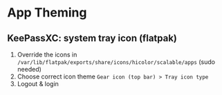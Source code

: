 
# App Theming

## KeePassXC: system tray icon (flatpak)
1. Override the icons in `/var/lib/flatpak/exports/share/icons/hicolor/scalable/apps` (sudo needed)
2. Choose correct icon theme `Gear icon (top bar) > Tray icon type`
3. Logout & login
